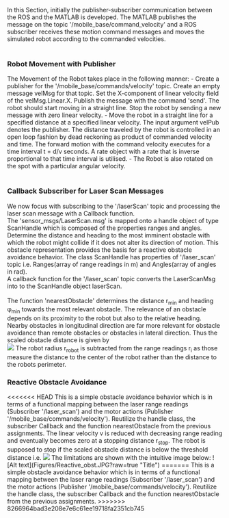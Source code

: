 In this Section, initially the publisher-subscriber communication between the ROS and the MATLAB is developed.
The MATLAB publishes the message on the topic '/mobile_base/command_velocity' and a ROS subscriber
receives these motion command messages and moves the simulated robot according to the
commanded velocities.<br /><br />

<h3>Robot Movement with Publisher</h3>
The Movement of the Robot takes place in the following manner:
- Create a publisher for the '/mobile_base/commands/velocity' topic. Create
an empty message velMsg for that topic. Set the X-component of linear velocity field of the velMsg.Linear.X.
 Publish the message with the command 'send'. The robot should start moving in a straight line. 
 Stop the robot by sending a new message with zero linear velocity.
- Move the robot in a straight line for a specified distance at a specified linear velocity.
The input argument velPub denotes the publisher. The distance traveled by the robot is controlled in an open loop fashion by dead
reckoning as product of commanded velocity and time. The forward motion with
the command velocity executes for a time interval t = d/v seconds. A rate
object with a rate that is inverse proportional to that time interval is utilised.
- The Robot is also rotated on the spot with a particular angular velocity.<br /><br />

<h3>Callback Subscriber for Laser Scan Messages</h3>
We now focus with subscribing to the '/laserScan' topic and processing
the laser scan message with a Callback function.<br /> The 'sensor_msgs/LaserScan.msg' is
mapped onto a handle object of type ScanHandle which is composed of the properties
ranges and angles. Determine the distance and heading to the most imminent obstacle
with which the robot might collide if it does not alter its direction of motion. This obstacle
representation provides the basis for a reactive obstacle avoidance behavior.
The class ScanHandle has properties of '/laser_scan' topic i.e. Ranges(array of range readings in m) and 
Angles(array of angles in rad).<br />
A callback function for the '/laser_scan' topic converts the LaserScanMsg into to the ScanHandle object laserScan.<br /><br/>
The function 'nearestObstacle' determines the  distance r<sub>min</sub> and heading &phi;</sub><sub>min</sub> towards the most relevant
obstacle. The relevance of an obstacle depends on its proximity to the robot but
also to the relative heading. Nearby obstacles in longitudinal direction are far
more relevant for obstacle avoidance than remote obstacles or obstacles in lateral
direction.  Thus the scaled obstacle distance is given by<br />
<img src="https://render.githubusercontent.com/render/math?math=\hat{r}_i = (r_i - r_{robot})(1-\beta cos(\phi_i))">
The robot radius r<sub>robot</sub> is subtracted from the range readings r<sub>i</sub> as those measure the distance to the center of the robot
rather than the distance to the robots perimeter.

<h3>Reactive Obstacle Avoidance</h3>
<<<<<<< HEAD
This is a simple obstacle avoidance behavior which is in terms of a functional mapping between the laser range readings (Subscriber '/laser_scan') and the motor actions (Publisher '/mobile_base/commands/velocity'). Reutilize the handle class, the subscriber Callback and the function nearestObstacle from the previous assignments. The linear velocity v is reduced with decreasing range reading and eventually becomes zero at a stopping distance r<sub>stop</sub>. The robot is supposed
to stop if the scaled obstacle distance is below the threshold distance i.e. 
<img src="https://render.githubusercontent.com/render/math?math=\hat{r}_{min} = r_{min}(1-\beta cos(\phi_{min})) < r_{stop}">
The limitations are shown with the intuitive image below:
![Alt text](Figures/Reactive_obst.JPG?raw=true "Title")
=======
This is a simple obstacle avoidance behavior which is in terms of a functional mapping between
the laser range readings (Subscriber '/laser_scan') and the motor actions (Publisher
'/mobile_base/commands/velocity'). Reutilize the handle class, the subscriber Callback
and the function nearestObstacle from the previous assignments.
>>>>>>> 8266964bad3e208e7e6c61ee19718fa2351cb745
